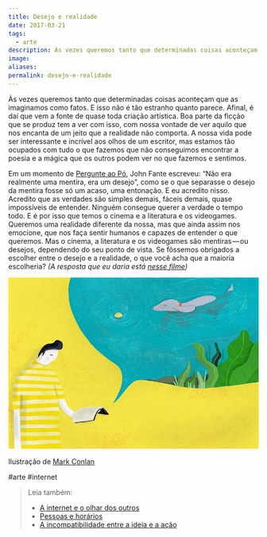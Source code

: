 ```yaml
---
title: Desejo e realidade
date: 2017-03-21
tags:
  - arte
description: Às vezes queremos tanto que determinadas coisas aconteçam que as imaginamos como fatos. E isso não é tão estranho quanto parece. Afinal, é…
image: 
aliases:
permalink: desejo-e-realidade
---
```

Às vezes queremos tanto que determinadas coisas aconteçam que as imaginamos como fatos. E isso não é tão estranho quanto parece. Afinal, é daí que vem a fonte de quase toda criação artística. Boa parte da ficção que se produz tem a ver com isso, com nossa vontade de ver aquilo que nos encanta de um jeito que a realidade não comporta. A nossa vida pode ser interessante e incrível aos olhos de um escritor, mas estamos tão ocupados com tudo o que fazemos que não conseguimos encontrar a poesia e a mágica que os outros podem ver no que fazemos e sentimos.

Em um momento de [Pergunte ao Pó](http://amzn.to/2njuFvJ), John Fante escreveu: “Não era realmente uma mentira, era um desejo”, como se o que separasse o desejo da mentira fosse só um acaso, uma entonação. E eu acredito nisso. Acredito que as verdades são simples demais, fáceis demais, quase impossíveis de entender. Ninguém consegue querer a verdade o tempo todo. E é por isso que temos o cinema e a literatura e os videogames. Queremos uma realidade diferente da nossa, mas que ainda assim nos emocione, que nos faça sentir humanos e capazes de entender o que queremos. Mas o cinema, a literatura e os videogames são mentiras — ou desejos, dependendo do seu ponto de vista. Se fôssemos obrigados a escolher entre o desejo e a realidade, o que você acha que a maioria escolheria? _(A resposta que eu daria está_ [_nesse filme_](http://www.imdb.com/title/tt0259711/)_)_

<img src="/assets/img/desejo-e-realidade-medium.jpeg">

Ilustração de [Mark Conlan](http://markconlan.com/)


#arte #internet

> Leia também:
> - <a href="/a-internet-e-o-olhar-dos-outros">A internet e o olhar dos outros</a>
> - <a href="/pessoas-e-horarios">Pessoas e horários</a>
> - <a href="/a-incompatibilidade-entre-a-ideia-e-a-acao">A incompatibilidade entre a ideia e a ação</a>

